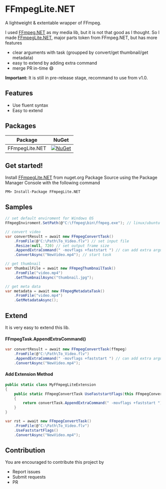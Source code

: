 # FFmpegLite.NET
A lightweight & extentable wrapper of FFmpeg.

I used [FFmpeg.NET](https://github.com/cmxl/FFmpeg.NET) as my media lib, but it is not that good as I thought. So I made [FFmpegLite.NET](https://github.com/chadzhao/FFmpegLite.NET), major parts token from FFmpeg.NET, but has more features

- clear arguments with task (groupped by convert/get thumbnail/get metadata)
- easy to extend by adding extra command
- merge PR in-time :smile:

**Important:** It is still in pre-release stage, recommand to use from v1.0.

## Features
- Use fluent syntax
- Easy to extend

## Packages

| Package | NuGet |
| --- | --- |
| FFmpegLite.NET | [![NuGet](https://buildstats.info/nuget/FFmpegLite.NET)](https://www.nuget.org/packages/FFmpegLite.NET) |

## Get started!

Install [FFmpegLite.NET](https://github.com/chadzhao/FFmpegLite.NET) from nuget.org Package Source using the Package Manager Console with the following command

    PM> Install-Package FFmpegLite.NET

## Samples

``` C#
// set default enviroment for Windows OS
FFmpegEnviroment.SetPath(@"C:\ffmpeg\bin\ffmpeg.exe"); // linux/ubuntu with ffmpeg installed just skip this step

// convert video
var convertResult = await new FFmpegConvertTask()
    .FromFile(@"C:\Path\To_Video.flv") // set input file
    .Resize(null, 720) // set output frame size
    .AppendExtraCommand(" -movflags +faststart ") // can add extra arguments 
    .ConvertAsync("NewVideo.mp4"); // start task

// get thumbnail
var thumbailFile = await new FFmpegThumbnailTask()
    .FromFile("video.mp4")
    .GetThumbnailAsync("thumbnail.jpg");

// get meta data
var metadata = await new FFmpegMetadataTask()
    .FromFile("video.mp4")
    .GetMetadataAsync();

```

## Extend

It is very easy to extend this lib.

#### FFmpegTask.AppendExtraCommand()

``` C#
var convertResult = await new FFmpegConvertTask(ffmpeg)
    .FromFile(@"C:\Path\To_Video.flv")
    .AppendExtraCommand(" -movflags +faststart ") // can add extra arguments 
    .ConvertAsync("NewVideo.mp4");
```

#### Add Extension Method
``` C#
public static class MyFFmpegLiteExtension
{
    public static FFmpegConvertTask UseFaststartFlags(this FFmpegConvertTask convertTask)
    {
        return convertTask.AppendExtraCommand(" -movflags +faststart ");
    }
}

var rst = await new FFmpegConvertTask()
    .FromFile(@"C:\Path\To_Video.flv")
    .UseFaststartFlags()
    .ConvertAsync("NewVideo.mp4");
```

## Contribution

You are encouraged to contribute this project by 
- Report issues
- Submit requests
- PR
